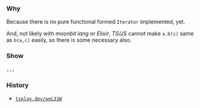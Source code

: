 
### Why

Because there is no pure functional formed `Iterator` implemented, yet.

And, not likely with *moonbit lang* or *Elixir*, *TS/JS* cannot make `a.b(c)` same as `b(a,c)` easily, so there is some necessary also.

### Show

#### `...`


### History

- [`tsplay.dev/weL31W`](https://www.typescriptlang.org/play?#code/LAKAdghgtgpgzgBwgYxgAgQVwE41Ab1DWLRgA8EB7bAFzSJJoE8F0AxMNAHgBUAaNACUAfGgC8aABRkAXGh4BKcaMFoA3A2LkqteiBJpmrNABkIALyYB3CNgTceoiZKVjRPdZr0Gv26nS8jdABZCCYAI3ReJzR8NAALGAgAEzkPAF9PfRI-XUCWdAA5SjB0CVCImC4wTAAbWtENbOJfCn9vEmQSuDoKyPEO4l4+UUlElLSFLzk+qsdlQYNFg0k48dSEpOS0dKUIODRZ6KyfZtI2vLOusB60YtKBrxcZsMjquoaFr1OlklXNiZoGr1HZ7A5HYGfJo-EheVo6AJnIJoAAKEAAlthuAAJLYCHgYz4SNZbOS4lICGiEtKEnYnHIXREGZEAERKZViAI29xglOpd3ZdOhsLOuSZnW6dDRmMeZy45OSIyk6zJW1coi8vEJSskVPRtRp+qmZzk0uw8rx8kJTg1Zxhv3+Kq5fP1cj1tVBaH2qIx5oV+Ot9JaosZi2utzZDwkTwUckjZVEZqkPJcSkkKYUSmFwft5wRi2RJnRt2OxK5aRdBtMxZox0y2cWYrDkurt2jcv4oydii+Z11-KLPWixoMckHtfmbmWIt+xCTYzVUndWbhZ3h7XyxgQ6OMEmGo1k8nV3EEOoAZnIOMMhMJj6oG02vOG6NvWHJXxz91JDz2p1xT6MF5oFe-A3rGQgLGe0grmuSIFKiO4wFY1AANYODELgLCiiG1OipTHA2yLYawuEPKWJ6AZeYDXiId7ogAbnUMC1iIQaGPBggMUxdDkWa17EUhqHHI0m7oB+pGfvM0iTFhOF4XMImwQYz5CFxtTMbKBhfgugK-raKzuqaiHIdgKHDtMqmMepE42tOOazvO6xpsubHrpcyktgJEnvnJUaLNpP7gV58mlvps7fCQ-7nlRNG3gsnFWRpkgft+aZnpmUiYVOwUPMliGpVI6VKDBuZueKxCspQVhgFQODoQMZiWDYdhcAAkjQMDYCk1DCWxj5wcY7Wdd1WLkSSumVnGVU1ZQOB1q5Ib5k+LZDV1yTUJpkWdsqpJHr2Bn8my1W1eajgjiQcirSNoV2bdjmLv2RoLQYV3rdgAB06IdV1HWbUM206RsemLJIQEgfit4WUdM1zZOYW-BFxBZaIr0bYDaaox9X3Db9oPo2lxXPSQmPvesf0ODqcAwLUQHQyd5kmvICxUzTLik1sRPECT7rk9pLO09N9NnVDguzadtn82zPMNquL3fSN71QBA9jtlpoGsaDMXq3FU5PPzU3HWLDOjmgdNG6xut2jOs7I2gmOFZIJPrJI-OZhj8tvYryuFe7w2e+6LvU0VaAldb9nh3bHvUO9Z6UPUVUHKrW06t2x560HBsw+L53EJnQu2Yjt22-b6NSK7nOR370ex-HVi8wD6xwGkADaAC6ad9vrpui7DkOM2bvf7eFVvEI3724PRnVU2zuDJJgqCSC7AjxMeJM17UCfKmmcAKAI5cy0pxNRx9VIoRymoA7hUBfXINRQJE2AdysXcD9nFk8G3CzN-gmTejwrdoAAPSANlmHPQ9ZQCgEgLARAKB0DIAgLUZAmA9CEEWhuAa6AWQMXRMkeAAw4jJAYrfTA99OoCFwFAEhZCsQQMPloUMy0bh0GwfRXB+Ck5IwgNQh+T8-jhB4Z1cCrD2GJ3hksQuzd3rSIAILYC6kwSQEAFCt3HjAOeC9C65lnFIQhxC0DIAoTAKhaBaECCYHwnRCMR5WNGmgcIaAAD8t0dF6PonIQxpjjFyFoWgOQWjZxuI8WgAA1GgAAjEYkxWIAC09i6QCACRHVxaAiHuLQAABiiXICAdJQ7BjoVA6A8AkCoC9PI1BZVmzMNMRAMAABzeAHUVYg24UCUhD9KSCOwAIAR7SaHgTvg-T+lsdGFzkQomO2BKBQEkBMsIkgEFIMwO9EReC4CSAcXE5RuoFDvTSaEiJeyz5MA2ZmJJaAvYIGkAsMgaAABUhg9lK2uXcqcdywnKIrv1DyNSuoNI5Eo7pvTumDI6Z1EZoh-mNJ6DAa5EA+CRPCPk8BWRIHgGKbAspLJjGUAIKA4g4Y44wHehvepkgABEMTqViFpeUj60Kyi0upTEilKKvBYFwO9FKSj5HjzqTC5pkgABMfAADMiKMkZUWd0YlpLKD1IUGoIBgC0DN1FWgAArAIAAHK3DlOASU8tsAygVMARWSulUS9S8rFXKuAWqjVEq0AABYBDarQAANgEAAdl1QIAAnAIcJGT9X0MWAS6pcA5VkspSy2lEgzzonCJQAA+ilBNLK2WRpUkmlN6b8qcIwIa7liEnicqNflQuyUS0pQuTWrlJNsY-XQJIZuWSInt0ys3BF9iu1TmbuEAQuSwnhC7UoetFb3okxed2sg5j+2iDIITCdNiG0kpnd7G5U5hUPLQMukOh7y0ls3fYbdS6gFoGFYTA+Bgp0fieGq6R700DzMUeEl1Ki1EaLwH2at+BuH4HWJWdIFDQPIoWP8NpAdd6mLkFI6RPSuQAN2GgRJNi4htLzWmj8LgKHwZQ2hrwhMZU3BjQqpVKrOQUogBSuQcQKXrDo2gMVPqfU7AEBS7AzHm6ZODfxq9AhnUep1cG51wrIksbdVqkTQaIkuuk8KsVYq0Aocjep8N1qSWxqpTSul2GC0kXkuIZl1K2UV1zcmnDvlz5nCnTlVtU6m3y1xu24NXbF49t6YutVQ6vSHLHYTatTnj5XLnQu48B6lDvRg8Fk9oXZ3nqvXuqLlzYtrpC1XD6iW3kXtVdew97MUgV3szZx9CGX1vskB+r9s956-pWP+wDwHDCElA6Y8Dx4oNukJHhuDT7EPLy2ChpQ6GUlYas4Z6m8k+vYAIwk4jh7SPRptWSyjDqGO0fo2gRjWxmOsfY+1rjPG+MRIE0691-qInick2K6TmrZPBoUwIJTKm1PhtAHQoAA)


